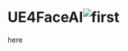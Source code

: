 # UE4FaceAI![first](https://user-images.githubusercontent.com/37648290/151645871-6c644f36-7f90-4d98-91f1-0062149d44dc.png)
here
